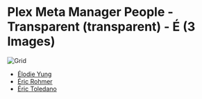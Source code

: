 # Plex Meta Manager People - Transparent (transparent) - É (3 Images)
![Grid](grid.jpg)

* [Élodie Yung](https://raw.githubusercontent.com/meisnate12/Plex-Meta-Manager-People-transparent/master/É/Images/%C3%89lodie%20Yung.png)
* [Éric Rohmer](https://raw.githubusercontent.com/meisnate12/Plex-Meta-Manager-People-transparent/master/É/Images/%C3%89ric%20Rohmer.png)
* [Éric Toledano](https://raw.githubusercontent.com/meisnate12/Plex-Meta-Manager-People-transparent/master/É/Images/%C3%89ric%20Toledano.png)